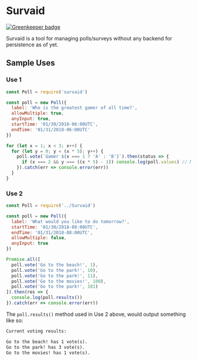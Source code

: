 # Survaid

[![Greenkeeper badge](https://badges.greenkeeper.io/Alcha/Survaid.svg)](https://greenkeeper.io/)

Survaid is a tool for managing polls/surveys without any backend for persistence as of yet.

## Sample Uses

### Use 1

```javascript
const Poll = require('survaid')

const poll = new Poll({
  label: 'Who is the greatest gamer of all time?',
  allowMultiple: true,
  anyInput: true,
  startTime: '01/30/2018-06:00UTC',
  endTime: '01/31/2018-06:00UTC'
})

for (let x = 1; x < 3; x++) {
  for (let y = 0; y < (x * 5); y++) {
    poll.vote(`Gamer ${x === 1 ? 'A' : 'B'}`).then(status => {
      if (x === 2 && y === ((x * 5) - 1)) console.log(poll.values) // Map { 'Gamer A' => 5, 'Gamer B' => 10 }
    }).catch(err => console.error(err))
  }
}
```

### Use 2

```javascript
const Poll = require('../Survaid')

const poll = new Poll({
  label: 'What would you like to do tomorrow?',
  startTime: '01/30/2018-08:00UTC',
  endTime: '01/31/2018-08:00UTC',
  allowMultiple: false,
  anyInput: true
})

Promise.all([
  poll.vote('Go to the beach!', 1),
  poll.vote('Go to the park!', 10),
  poll.vote('Go to the park!', 11),
  poll.vote('Go to the movies!', 100),
  poll.vote('Go to the park!', 101)
]).then(res => {
  console.log(poll.results())
}).catch(err => console.error(err))
```

The `poll.results()` method used in Use 2 above, would output something like so:

```txt
Current voting results:

Go to the beach! has 1 vote(s).
Go to the park! has 3 vote(s).
Go to the movies! has 1 vote(s).
```